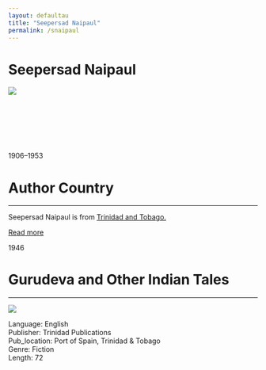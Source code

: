 ```yaml
---
layout: defaultau
title: "Seepersad Naipaul"
permalink: /snaipaul
---
```

<!-- partial:index.partial.html -->
<div class="content">
    <h1>Seepersad Naipaul</h1>
    <div class="quote">
        <div><img src="https://upload.wikimedia.org/wikipedia/en/0/0a/Seepersad_Naipaul_with_Ford_Prefect.jpg" class="logo"></div>
    </div>
    <div class="timeline">
        <div style="padding-bottom:100px;"></div>
        <div class="block">
            <div class="date right"><p class="right">1906–1953</p></div>
            <div class="dot"></div>
            <div class="left first">
            <div class="author_country">
                <h1>Author Country</h1><hr>
          <div class="aclocation">   <p>Seepersad Naipaul is from <a href="http://localhost:4000/3">Trinidad and Tobago.</a></p></div>
              <div class="acreadmore">  <a href="https://en.wikipedia.org/wiki/Seepersad_Naipaul" target="_blank">Read more</a></div>
            </div>
            </div>
        </div>
         <div class="block">
            <div class="date left"><p class="left">1946</p></div>
            <div class="dot"></div>
            <div class="right">
                <h1>Gurudeva and Other Indian Tales</h1><hr>
                <p><img src="https://westindiana.com/store/catalog/images/gurudeva4.jpg"></p>
                <p>
                Language: English<br/>
                Publisher: Trinidad Publications<br/>
                Pub_location: Port of Spain, Trinidad & Tobago<br/>
                Genre: Fiction<br/>
                Length: 72<br/>                   </p>
            </div>
        </div>

</div>
<!-- partial -->
  <script src='https://cdnjs.cloudflare.com/ajax/libs/jquery/3.1.1/jquery.min.js'></script><script  src="assets/js/authorscript.js"></script>
